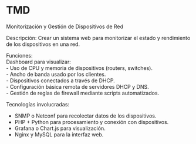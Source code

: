 # TMD 

Monitorización y Gestión de Dispositivos de Red


Descripción: Crear un sistema web para monitorizar el estado y rendimiento de los dispositivos en una red.

Funciones:<br>
  Dashboard para visualizar:<br>
    - Uso de CPU y memoria de dispositivos (routers, switches).<br>
    - Ancho de banda usado por los clientes.<br>
    - Dispositivos conectados a través de DHCP.<br>
    - Configuración básica remota de servidores DHCP y DNS.<br>
    - Gestión de reglas de firewall mediante scripts automatizados.<br>

Tecnologías involucradas:
  - SNMP o Netconf para recolectar datos de los dispositivos.
  - PHP + Python para procesamiento y conexión con dispositivos.
  - Grafana o Chart.js para visualización.
  - Nginx y MySQL para la interfaz web.
